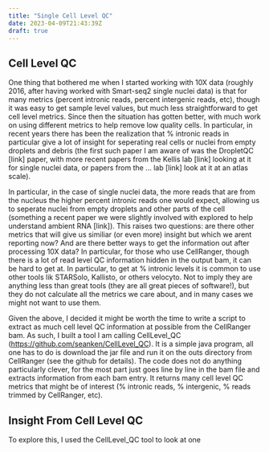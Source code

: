 ```yaml
---
title: "Single Cell Level QC"
date: 2023-04-09T21:43:39Z
draft: true
---
```


## Cell Level QC

One thing that bothered me when I started working with 10X data (roughly 2016, after having worked with Smart-seq2 single nuclei data) is that for many metrics (percent intronic reads, percent intergenic reads, etc), though it was easy to get sample level values, but much less straightforward to get cell level metrics. Since then the situation has gotten better, with much work on using different metrics to help remove low quality cells. In particular, in recent years there has been the realization that % intronic reads in particular give a lot of insight for seperating real cells or nuclei from empty droplets and debris (the first such paper I am aware of was the DropletQC [link] paper, with more recent papers from the Kellis lab [link] looking at it for single nuclei data, or papers from the ... lab [link] look at it at an atlas scale). 

In particular, in the case of single nuclei data, the more reads that are from the nucleus the higher percent intronic reads one would expect, allowing us to seperate nuclei from empty droplets and other parts of the cell (something a recent paper we were slightly involved with explored to help understand ambient RNA [link]). This raises two questions: are there other metrics that will give us similiar (or even more) insight but which we arent reporting now? And are there better ways to get the information out after processing 10X data? In particular, for those who use CellRanger, though there is a lot of read level QC information hidden in the output bam, it can be hard to get at. In particular, to get at % intronic levels it is common to use other tools lik STARSolo, Kallisto, or others velocyto. Not to imply they are anything less than great tools (they are all great pieces of software!), but they do not calculate all the metrics we care about, and in many cases we might not want to use them.

Given the above, I decided it might be worth the time to write a script to extract as much cell level QC information at possible from the CellRanger bam. As such, I built a tool I am calling CellLevel_QC (https://github.com/seanken/CellLevel_QC). It is a simple java program, all one has to do is download the jar file and run it on the outs directory from CellRanger (see the github for details). The code does not do anything particularly clever, for the most part just goes line by line in the bam file and extracts information from each bam entry. It returns many cell level QC metrics that might be of interest (% intronic reads, % intergenic, % reads trimmed by CellRanger, etc). 

## Insight From Cell Level QC

To explore this, I used the CellLevel_QC tool to look at one 


